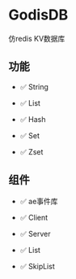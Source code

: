 # GodisDB

仿redis KV数据库

## 功能

- ✅ String

- ✅ List

- ✅ Hash

- ✅ Set

- ✅ Zset

## 组件

- ✅ ae事件库

- ✅ Client

- ✅ Server

- ✅ List

- ✅ SkipList

